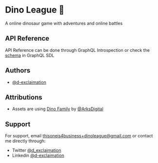# Dino League 🦕

A online  dinosaur game with adventures and online battles 


## API Reference

API Reference can be done through GraphQL Introspection or check the [schema](./packages/server/src/nexus/schema.graphql) in GraphQL SDL

## Authors

- [@d-exclaimation](https://www.github.com/d-exclaimation)

## Attributions

- Assets are using [Dino Family](https://demching.itch.io/dino-family) by [@ArksDigital](https://twitter.com/ArksDigital)

## Support

For support, email thisoneis4business+dinoleague@gmail.com or contact me directly through:
- Twitter [@d_exclaimation](https://twitter.com/d_exclaimation)
- Linkedin [@d-exclaimation](https://www.linkedin.com/in/d-exclaimation)